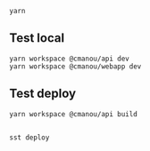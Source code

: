 ```
yarn
```

## Test local

```
yarn workspace @cmanou/api dev
yarn workspace @cmanou/webapp dev
```

## Test deploy

```
yarn workspace @cmanou/api build


sst deploy
```
